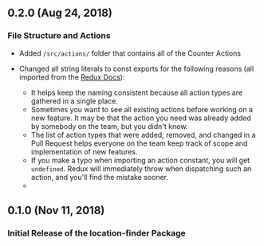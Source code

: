 ## 0.2.0 (Aug 24, 2018)

### File Structure and Actions

* Added `/src/actions/` folder that contains all of the Counter Actions
* Changed all string literals to const exports for the following reasons (all imported from the [Redux Docs](https://redux.js.org/recipes/reducingboilerplate)):

	* It helps keep the naming consistent because all action types are gathered in a single place.
	* Sometimes you want to see all existing actions before working on a new feature. It may be that the action you need was already added by somebody on the team, but you didn't know.
	* The list of action types that were added, removed, and changed in a Pull Request helps everyone on the team keep track of scope and implementation of new features.
	* If you make a typo when importing an action constant, you will get `undefined`. Redux will immediately throw when dispatching such an action, and you'll find the mistake sooner.
	* 
## 0.1.0 (Nov 11, 2018)

### Initial Release of the location-finder Package